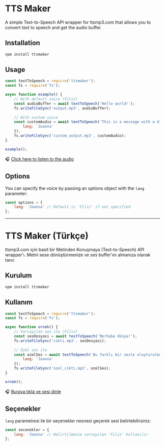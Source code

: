 # TTS Maker

A simple Text-to-Speech API wrapper for ttsmp3.com that allows you to convert text to speech and get the audio buffer.

## Installation

```bash
npm install ttsmaker
```

## Usage

```javascript
const textToSpeech = require('ttsmaker');
const fs = require('fs');

async function example() {
    // With default voice (Filiz)
    const audioBuffer = await textToSpeech('Hello world!');
    fs.writeFileSync('output.mp3', audioBuffer);
    
    // With custom voice
    const customAudio = await textToSpeech('This is a message with a different voice.', {
        lang: 'Joanna'
    });
    fs.writeFileSync('custom_output.mp3', customAudio);
}

example();
```

🎧 [Click here to listen to the audio](https://github.com/DeveloperKubilay/TTS_Maker/raw/refs/heads/main/examples/en.mp3)


## Options

You can specify the voice by passing an options object with the `lang` parameter:

```javascript
const options = {
    lang: 'Joanna' // Default is 'Filiz' if not specified
};
```

---

# TTS Maker (Türkçe)

ttsmp3.com için basit bir Metinden Konuşmaya (Text-to-Speech) API wrapper'ı. Metni sese dönüştürmenize ve ses buffer'ını almanıza olanak tanır.

## Kurulum

```bash
npm install ttsmaker
```

## Kullanım

```javascript
const textToSpeech = require('ttsmaker');
const fs = require('fs');

async function ornek() {
    // Varsayılan ses ile (Filiz)
    const sesDosyasi = await textToSpeech('Merhaba dünya!');
    fs.writeFileSync('cikti.mp3', sesDosyasi);
    
    // Özel ses ile
    const ozelSes = await textToSpeech('Bu farklı bir sesle oluşturulmuş bir mesajdır.', {
        lang: 'Joanna'
    });
    fs.writeFileSync('ozel_cikti.mp3', ozelSes);
}

ornek();
```

🎧 [Buraya tıkla ve sesi dinle](https://github.com/DeveloperKubilay/TTS_Maker/raw/refs/heads/main/examples/tr.mp3)


## Seçenekler

`lang` parametresi ile bir seçenekler nesnesi geçerek sesi belirtebilirsiniz:

```javascript
const secenekler = {
    lang: 'Joanna' // Belirtilmezse varsayılan 'Filiz' kullanılır
};
```
